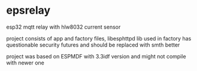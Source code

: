 # epsrelay

esp32 mqtt relay with hlw8032 current sensor

project consists of app and factory files,
libesphttpd lib used in factory has questionable security futures and should be replaced with smth better


project was based on ESPMDF with 3.3idf version and might not compile with newer one